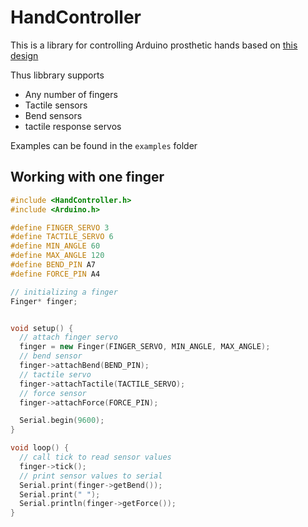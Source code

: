 # HandController
This is a library for controlling Arduino prosthetic hands based on [this design](https://www.hardware-x.com/article/S2468-0672(20)30009-2/fulltext)

Thus libbrary supports 
* Any number of fingers
* Tactile sensors
* Bend sensors
* tactile response servos 

Examples can be found in the `examples` folder

## Working with one finger
```cpp
#include <HandController.h>
#include <Arduino.h>

#define FINGER_SERVO 3
#define TACTILE_SERVO 6
#define MIN_ANGLE 60
#define MAX_ANGLE 120
#define BEND_PIN A7
#define FORCE_PIN A4

// initializing a finger
Finger* finger;


void setup() {
  // attach finger servo
  finger = new Finger(FINGER_SERVO, MIN_ANGLE, MAX_ANGLE);
  // bend sensor
  finger->attachBend(BEND_PIN);
  // tactile servo
  finger->attachTactile(TACTILE_SERVO);
  // force sensor
  finger->attachForce(FORCE_PIN);

  Serial.begin(9600);
}

void loop() {
  // call tick to read sensor values  
  finger->tick();
  // print sensor values to serial
  Serial.print(finger->getBend());
  Serial.print(" ");
  Serial.println(finger->getForce());
}
```